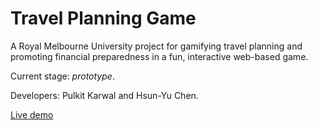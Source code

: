 # Travel Planning Game #

A Royal Melbourne University project for gamifying travel planning and promoting financial preparedness in a fun, interactive web-based game.

Current stage: _prototype_.

Developers: Pulkit Karwal and Hsun-Yu Chen.

[Live demo](http://pulkit24.github.io/travel-planning-game/dist)
